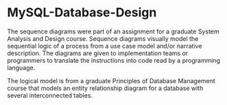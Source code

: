 # MySQL-Database-Design

The sequence diagrams were part of an assignment for a graduate System Analysis and Design course. Sequence diagrams visually model the sequential logic of a process from a use case model and/or narrative description. The diagrams are given to implementation teams or programmers to translate the instructions into code read by a programming language. 

The logical model is from a graduate Principles of Database Management course that models an entity relationship diagram for a database with several interconnected tables. 
